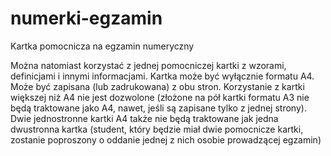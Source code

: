 # numerki-egzamin
Kartka pomocnicza na egzamin numeryczny

Można natomiast korzystać z jednej pomocniczej kartki z wzorami, definicjami
i innymi informacjami. Kartka może być wyłącznie formatu A4. Może być
zapisana (lub zadrukowana) z obu stron.
Korzystanie z kartki większej niż A4 nie jest dozwolone (złożone na pół kartki
formatu A3 nie będą traktowane jako A4, nawet, jeśli są zapisane tylko z
jednej strony). Dwie jednostronne kartki A4 także nie będą traktowane jak
jedna dwustronna kartka (student, który będzie miał dwie pomocnicze kartki,
zostanie poproszony o oddanie jednej z nich osobie prowadzącej egzamin)
